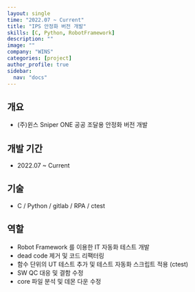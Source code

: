 ```yaml
---
layout: single
time: "2022.07 ~ Current"
title: "IPS 안정화 버전 개발"
skills: [C, Python, RobotFramework]
description: ""
image: ""
company: "WINS"
categories: [project]
author_profile: true
sidebar:
  nav: "docs"
---
```


## 개요 

* (주)윈스 Sniper ONE 공공 조달용 안정화 버전 개발

## 개발 기간

* 2022.07 ~ Current

## 기술

* C / Python / gitlab / RPA / ctest

## 역할

* Robot Framework 를 이용한 IT 자동화 테스트 개발
* dead code 제거 및 코드 리팩터링 
* 함수 단위의 UT 테스트 추가 및 테스트 자동화 스크립트 적용 (ctest)
* SW QC 대응 및 결함 수정 
* core 파일 분석 및 데몬 다운 수정



